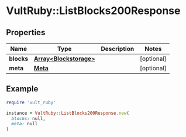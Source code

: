 # VultRuby::ListBlocks200Response

## Properties

| Name | Type | Description | Notes |
| ---- | ---- | ----------- | ----- |
| **blocks** | [**Array&lt;Blockstorage&gt;**](Blockstorage.md) |  | [optional] |
| **meta** | [**Meta**](Meta.md) |  | [optional] |

## Example

```ruby
require 'vult_ruby'

instance = VultRuby::ListBlocks200Response.new(
  blocks: null,
  meta: null
)
```

